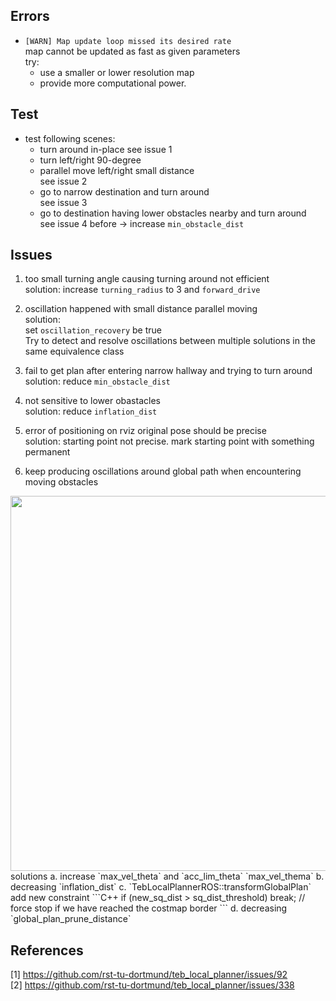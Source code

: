 ## Errors
- `[WARN] Map update loop missed its desired rate`  
  map cannot be updated as fast as given parameters  
  try:   
    - use a smaller or lower resolution map   
    - provide more computational power.

## Test
- test following scenes:
  - turn around in-place
    see issue 1
  - turn left/right 90-degree
  - parallel move left/right small distance  
    see issue 2
  - go to narrow destination and turn around  
    see issue 3
  - go to destination having lower obstacles nearby and turn around  
    see issue 4
    before $\rightarrow$ increase `min_obstacle_dist`



## Issues
1. too small turning angle causing turning around not efficient  
  solution: increase `turning_radius` to 3 and `forward_drive`
1. oscillation happened with small distance parallel moving  
  solution:  
    set `oscillation_recovery` be true  
    Try to detect and resolve oscillations between multiple solutions in the same equivalence class   
  
1. fail to get plan after entering narrow hallway and trying to turn around  
  solution: reduce `min_obstacle_dist`
1. not sensitive to lower obastacles  
  solution: reduce `inflation_dist`
1. error of positioning on rviz
  original pose should be precise  
  solution: starting point not precise. mark starting point with something permanent
1. keep producing oscillations around global path when encountering moving obstacles   
<img src="./image/oscillation02.png" width="600"/>
  solutions  
    a. increase `max_vel_theta` and `acc_lim_theta` 
    `max_vel_thema`   
    b. decreasing `inflation_dist`   
    c.  `TebLocalPlannerROS::transformGlobalPlan` add new constraint 
    ```C++
      if (new_sq_dist > sq_dist_threshold)
          break;  // force stop if we have reached the costmap border
    ```
    d. decreasing `global_plan_prune_distance`
  

## References
[1] https://github.com/rst-tu-dortmund/teb_local_planner/issues/92  
[2] https://github.com/rst-tu-dortmund/teb_local_planner/issues/338